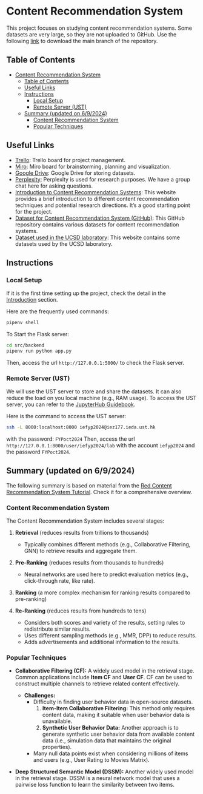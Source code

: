 # Content Recommendation System
This project focuses on studying content recommendation systems. Some datasets are very large, so they are not uploaded to GitHub. Use the following [link](https://github.com/tonyctyy/content-recommendation/archive/master.zip) to download the main branch of the repository.

## Table of Contents
- [Content Recommendation System](#content-recommendation-system)
  - [Table of Contents](#table-of-contents)
  - [Useful Links](#useful-links)
  - [Instructions](#instructions)
    - [Local Setup](#local-setup)
    - [Remote Server (UST)](#remote-server-ust)
  - [Summary (updated on 6/9/2024)](#summary-updated-on-692024)
    - [Content Recommendation System](#content-recommendation-system-1)
    - [Popular Techniques](#popular-techniques)

## Useful Links
- [Trello](https://trello.com/b/5JG6Hmrf/milestones-tasks): Trello board for project management.
- [Miro](https://miro.com/app/board/uXjVKgJsXMs=/): Miro board for brainstorming, planning and visualization.
- [Google Drive](https://drive.google.com/drive/folders/1z4Vid9NfHBhHb9hb7fLza9E-zdlkhOt6?usp=drive_link): Google Drive for storing datasets.
- [Perplexity](https://www.perplexity.ai/collections/Content-Recommendation-FYP-r8AxwOpsSAyDXFh7Np00lg): Perplexity is used for research purposes. We have a group chat here for asking questions.
- [Introduction to Content Recommendation Systems](https://slogix.in/phd-research-topics-in-recommender-systems-based-on-deep-learning/): This website provides a brief introduction to different content recommendation techniques and potential research directions. It’s a good starting point for the project.
- [Dataset for Content Recommendation System (GitHub)](https://github.com/RUCAIBox/RecSysDatasets): This GitHub repository contains various datasets for content recommendation systems.
- [Dataset used in the UCSD laboratory](https://cseweb.ucsd.edu/~jmcauley/datasets.html): This website contains some datasets used by the UCSD laboratory.

## Instructions
### Local Setup
If it is the first time setting up the project, check the detail in the [Introduction](#introduction) section.

Here are the frequently used commands:
  ```bash
  pipenv shell
  ```
To Start the Flask server:
  ```bash
  cd src/backend
  pipenv run python app.py
  ```
Then, access the url `http://127.0.0.1:5000/` to check the Flask server.
  

### Remote Server (UST)
We will use the UST server to store and share the datasets. It can also reduce the load on you local machine (e.g., RAM usage). To access the UST server, you can refer to the [JupyterHub Guidebook](docs/jupyterhub_guidebook.md).

Here is the command to access the UST server:
  ```bash
  ssh -L 8000:localhost:8000 iefyp2024@iez177.ieda.ust.hk
  ```
  with the password: `FYPoct2024`
Then, access the url `http://127.0.0.1:8000/user/iefyp2024/lab` with the account `iefyp2024` and the password `FYPoct2024`.

## Summary (updated on 6/9/2024)
The following summary is based on material from the [Red Content Recommendation System Tutorial](logs/RedRS_tutorial/RedRS_tutorial.md). Check it for a comprehensive overview.

### Content Recommendation System
The Content Recommendation System includes several stages:
1. **Retrieval** (reduces results from trillions to thousands)
   - Typically combines different methods (e.g., Collaborative Filtering, GNN) to retrieve results and aggregate them.

2. **Pre-Ranking** (reduces results from thousands to hundreds)
   - Neural networks are used here to predict evaluation metrics (e.g., click-through rate, like rate).

3. **Ranking** (a more complex mechanism for ranking results compared to pre-ranking)

4. **Re-Ranking** (reduces results from hundreds to tens)
   - Considers both scores and variety of the results, setting rules to redistribute similar results.
   - Uses different sampling methods (e.g., MMR, DPP) to reduce results.
   - Adds advertisements and additional information to the results.

### Popular Techniques
- **Collaborative Filtering (CF):** A widely used model in the retrieval stage. Common applications include **Item CF** and **User CF**. CF can be used to construct multiple channels to retrieve related content effectively.
  - **Challenges:**
    - Difficulty in finding user behavior data in open-source datasets.
      1. **Item-Item Collaborative Filtering:** This method only requires content data, making it suitable when user behavior data is unavailable.
      2. **Synthetic User Behavior Data:** Another approach is to generate synthetic user behavior data from available content data (i.e., simulation data that maintains the original properties).
    - Many null data points exist when considering millions of items and users (e.g., User Rating to Movies Matrix).

- **Deep Structured Semantic Model (DSSM):** Another widely used model in the retrieval stage. DSSM is a neural network model that uses a pairwise loss function to learn the similarity between two items.